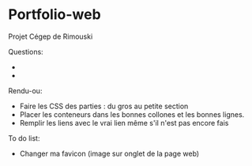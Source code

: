 # Portfolio-web

Projet Cégep de Rimouski

Questions:

-
-

Rendu-ou:

- Faire les CSS des parties : du gros au petite section
- Placer les conteneurs dans les bonnes collones et les bonnes lignes.
- Remplir les liens avec le vrai lien même s'il n'est pas encore fais

To do list:

- Changer ma favicon (image sur onglet de la page web)
